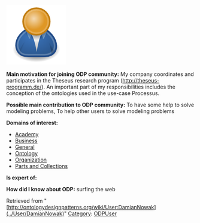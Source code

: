 [![Image:ODPUser.png](../images/a/a6/ODPUser.png)](../Image/ODPUser.png "Image:ODPUser.png")




  





__Main motivation for joining ODP community:__ My company coordinates and participates in the Theseus research program (http://theseus-programm.de/). An important part of my responsibilities includes the conception of the ontologies used in the use-case Processus.


__Possible main contribution to ODP community:__ To have some help to solve modeling problems, To help other users to solve modeling problems


__Domains of interest:__



* [Academy](../Community/Academy "Community:Academy")
* [Business](../Community/Business "Community:Business")
* [General](../Community/General "Community:General")
* [Ontology](../Community/Ontology-based_models "Community:Ontology")
* [Organization](../Community/Organization "Community:Organization")
* [Parts and Collections](../Community/Parts_and_Collections "Community:Parts and Collections")


__Is expert of:__


  

__How did I know about ODP:__ surfing the web






Retrieved from "[http://ontologydesignpatterns.org/wiki/User:DamianNowak](../User/DamianNowak)"
 [Category](http://ontologydesignpatterns.org/wiki/Special:Categories "Special:Categories"): [ODPUser](../Category/ODPUser "Category:ODPUser")